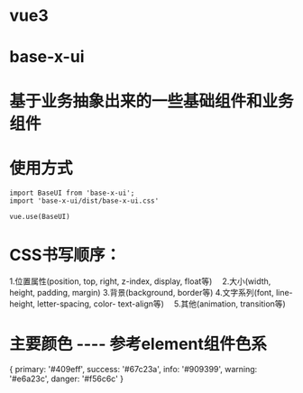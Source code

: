 # vue3

# base-x-ui

# 基于业务抽象出来的一些基础组件和业务组件

# 使用方式
 
    import BaseUI from 'base-x-ui';
    import 'base-x-ui/dist/base-x-ui.css'

    vue.use(BaseUI)


# CSS书写顺序：

1.位置属性(position, top, right, z-index, display, float等)　
2.大小(width, height, padding, margin)
3.背景(background, border等)
4.文字系列(font, line-height, letter-spacing, color- text-align等)　
5.其他(animation, transition等)

# 主要颜色 ---- 参考element组件色系

{
    primary: '#409eff',
    success: '#67c23a',
    info: '#909399',
    warning: '#e6a23c',
    danger: '#f56c6c'
}